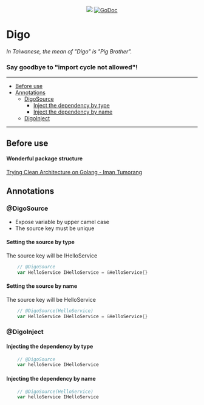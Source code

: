 <p align="center">
  <a href="https://goreportcard.com/report/github.com/lokstory/digo"><img src="https://goreportcard.com/badge/github.com/lokstory/digo"></a>
  <a href="https://godoc.org/github.com/lokstory/digo"><img src="https://godoc.org/github.com/lokstory/digo?status.svg" alt="GoDoc"></a>
</p>

# Digo

*In Taiwanese, the mean of "Digo" is "Pig Brother".*

### Say goodbye to "import cycle not allowed"!

-------------------------

* [Before use](#before-use)
* [Annotations](#annotations)
    * [DigoSource](#digosource)
        * [Inject the dependency by type](#inject-the-dependency-by-type)
        * [Inject the dependency by name](#inject-the-dependency-by-name)
    * [DigoInject](#digoinject)

-------------------------

## Before use 

#### Wonderful package structure

[Trying Clean Architecture on Golang - Iman Tumorang](https://hackernoon.com/golang-clean-archithecture-efd6d7c43047)

## Annotations

### @DigoSource

* Expose variable by upper camel case
* The source key must be unique


#### Setting the source by type

The source key will be IHelloService

```go
    // @DigoSource
    var HelloService IHelloService = &HelloService{}
```

#### Setting the source by name

The source key will be HelloService

```go
    // @DigoSource(HelloService)
    var HelloService IHelloService = &HelloService{}
```    
    
    
### @DigoInject

#### Injecting the dependency by type

```go
    // @DigoSource
    var helloService IHelloService
```

#### Injecting the dependency by name

```go
    // @DigoSource(HelloService)
    var helloService IHelloService
```    
